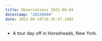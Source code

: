 ```yaml
---
title: Observations 2022-06-04
datestamp: "20220604"
date: 2022-06-19T16:35:47.198Z
---
```

- A tour day off in Horseheads, New York.